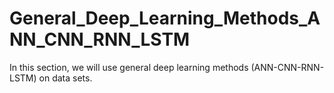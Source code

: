 # General_Deep_Learning_Methods_ANN_CNN_RNN_LSTM
In this section, we will use general deep learning methods (ANN-CNN-RNN-LSTM) on data sets.
